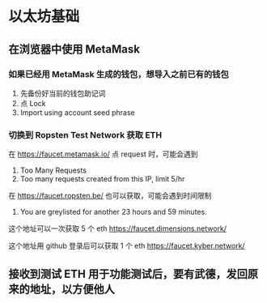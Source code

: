 # 以太坊基础

## 在浏览器中使用 MetaMask

### 如果已经用 MetaMask 生成的钱包，想导入之前已有的钱包
1. 先备份好当前的钱包助记词
2. 点 Lock
3. Import using account seed phrase

### 切换到 Ropsten Test Network 获取 ETH
在 https://faucet.metamask.io/ 点 request 时，可能会遇到
1. Too Many Requests
2. Too many requests created from this IP, limit 5/hr

在 https://faucet.ropsten.be/ 也可以获取，可能会遇到时间限制
1. You are greylisted for another 23 hours and 59 minutes.

这个地址可以一次获取 5 个 eth
https://faucet.dimensions.network/

这个地址用 github 登录后可以获取 1 个 eth
https://faucet.kyber.network/

## 接收到测试 ETH 用于功能测试后，要有武德，发回原来的地址，以方便他人

